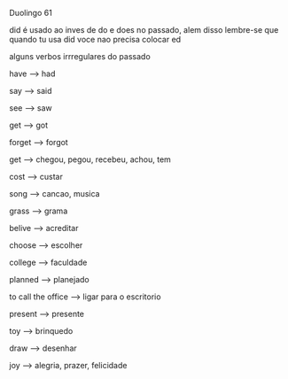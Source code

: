 <p>Duolingo 61</p>
<p>did é usado ao inves de do e does no passado, alem disso lembre-se que quando tu usa did voce nao precisa colocar ed</p>
<p>alguns verbos irrregulares do passado</p>
<p>  have --> had<p>
<p>  say --> said</p>
<p>  see --> saw</p>
<p>  get --> got</p>
<p>  forget --> forgot</p>

<p>get --> chegou, pegou, recebeu, achou, tem</p>
<p>cost --> custar</p>
<p>song --> cancao, musica</p>
<p>grass --> grama</p>
<p>belive --> acreditar</p>
<p>choose --> escolher</p>
<p>college --> faculdade</p>
<p>planned --> planejado</p>
<p>to call the office --> ligar para o escritorio</p>
<p>present --> presente</p>
<p>toy --> brinquedo</p>
<p>draw --> desenhar</p>
<p>joy --> alegria, prazer, felicidade</p>
  

